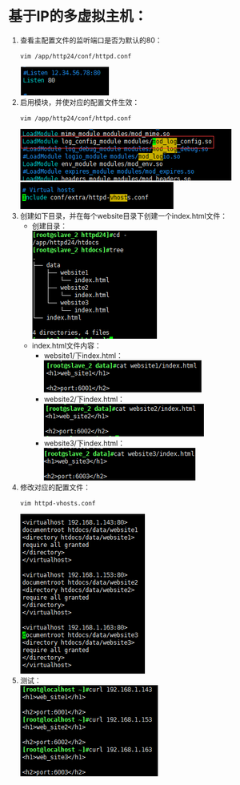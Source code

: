 # 基于IP的多虚拟主机：
1. 查看主配置文件的监听端口是否为默认的80：
    ```
    vim /app/http24/conf/httpd.conf
    ```  
    ![avagar](https://github.com/aNswerO/note/blob/master/10th-week/pic/%E5%9F%BA%E4%BA%8EIP%E7%9A%84%E5%A4%9A%E8%99%9A%E6%8B%9F%E4%B8%BB%E6%9C%BA/80.png)
2. 启用模块，并使对应的配置文件生效：
    ```
    vim /app/http24/conf/httpd.conf
    ```  
    ![avagar](https://github.com/aNswerO/note/blob/master/10th-week/pic/%E5%9F%BA%E4%BA%8E%E7%AB%AF%E5%8F%A3%E7%9A%84%E5%A4%9A%E8%99%9A%E6%8B%9F%E4%B8%BB%E6%9C%BA/%E5%90%AF%E7%94%A8%E6%A8%A1%E5%9D%97.png)  
    ![avagar](https://github.com/aNswerO/note/blob/master/10th-week/pic/%E5%9F%BA%E4%BA%8E%E7%AB%AF%E5%8F%A3%E7%9A%84%E5%A4%9A%E8%99%9A%E6%8B%9F%E4%B8%BB%E6%9C%BA/%E4%BD%BF%E8%99%9A%E6%8B%9F%E4%B8%BB%E6%9C%BA%E5%AF%B9%E5%BA%94%E7%9A%84%E9%85%8D%E7%BD%AE%E6%96%87%E4%BB%B6%E7%94%9F%E6%95%88.png)  
3. 创建如下目录，并在每个website目录下创建一个index.html文件：
    + 创建目录：  
    ![avagar](https://github.com/aNswerO/note/blob/master/10th-week/pic/%E5%9F%BA%E4%BA%8E%E7%AB%AF%E5%8F%A3%E7%9A%84%E5%A4%9A%E8%99%9A%E6%8B%9F%E4%B8%BB%E6%9C%BA/%E5%88%9B%E5%BB%BA%E7%9B%AE%E5%BD%95%E5%92%8C%E4%B8%BB%E9%A1%B5%E6%96%87%E4%BB%B6.png)  
    + index.html文件内容：  
        + website1/下index.html：  
            ![avagar](https://github.com/aNswerO/note/blob/master/10th-week/pic/%E5%9F%BA%E4%BA%8E%E7%AB%AF%E5%8F%A3%E7%9A%84%E5%A4%9A%E8%99%9A%E6%8B%9F%E4%B8%BB%E6%9C%BA/1.png)  
        + website2/下index.html：  
            ![avagar](https://github.com/aNswerO/note/blob/master/10th-week/pic/%E5%9F%BA%E4%BA%8E%E7%AB%AF%E5%8F%A3%E7%9A%84%E5%A4%9A%E8%99%9A%E6%8B%9F%E4%B8%BB%E6%9C%BA/2.png)  
        + website3/下index.html：  
            ![avagar](https://github.com/aNswerO/note/blob/master/10th-week/pic/%E5%9F%BA%E4%BA%8E%E7%AB%AF%E5%8F%A3%E7%9A%84%E5%A4%9A%E8%99%9A%E6%8B%9F%E4%B8%BB%E6%9C%BA/3.png)  
4. 修改对应的配置文件：
    ```
    vim httpd-vhosts.conf
    ```  
    ![avagar](https://github.com/aNswerO/note/blob/master/10th-week/pic/%E5%9F%BA%E4%BA%8EIP%E7%9A%84%E5%A4%9A%E8%99%9A%E6%8B%9F%E4%B8%BB%E6%9C%BA/%E9%85%8D%E7%BD%AE%E6%96%87%E4%BB%B6.png)  
5. 测试：  
    ![avagar](https://github.com/aNswerO/note/blob/master/10th-week/pic/%E5%9F%BA%E4%BA%8EIP%E7%9A%84%E5%A4%9A%E8%99%9A%E6%8B%9F%E4%B8%BB%E6%9C%BA/%E6%B5%8B%E8%AF%95.png)  
